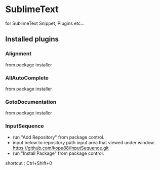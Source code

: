 # SublimeText
for SublimeText Snippet, Plugins etc...

## Installed plugins
### Alignment
from package installer
### AllAutoComplete
from package installer
### GotoDocumentation
from package installer
### InputSequence
+ run "Add Repository" from package control.
+ input below to repository path input area that viewed under window.
    https://github.com/kope88/InputSequence.git
+ run "Install Package" from package control.


shortcut : Ctrl+Shift+0
